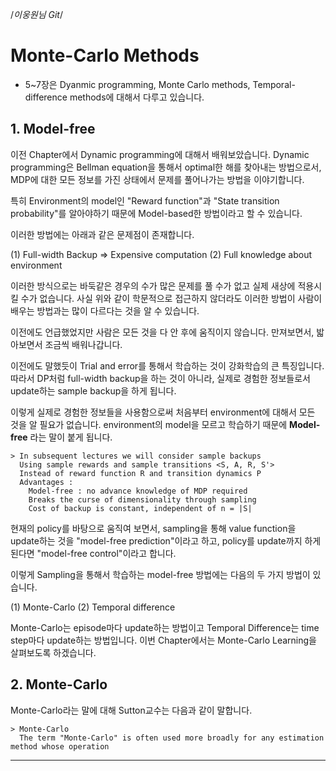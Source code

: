 /*이웅원님 Git*/

# Monte-Carlo Methods

  - 5~7장은 Dyanmic programming, Monte Carlo methods, Temporal-difference methods에 대해서 다루고 있습니다.

## 1. Model-free

  이전 Chapter에서 Dynamic programming에 대해서 배워보았습니다.
  Dynamic programming은 Bellman equation을 통해서 optimal한 해를 찾아내는 방법으로서, MDP에 대한 모든 정보를 가진 상태에서 문제를 풀어나가는 방법을 이야기합니다.

  특히 Environment의 model인 "Reward function"과 "State transition probability"를 알아야하기 때문에 Model-based한 방법이라고 할 수 있습니다.

  이러한 방법에는 아래과 같은 문제점이 존재합니다.

  (1) Full-width Backup => Expensive computation
  (2) Full knowledge about environment


  이러한 방식으로는 바둑같은 경우의 수가 많은 문제를 풀 수가 없고 실제 새상에 적용시킬 수가 없습니다.
  사실 위와 같이 학문적으로 접근하지 않더라도 이러한 방법이 사람이 배우는 방법과는 많이 다르다는 것을 알 수 있습니다.

  이전에도 언급했었지만 사람은 모든 것을 다 안 후에 움직이지 않습니다. 만져보면서, 밟아보면서 조금씩 배워나갑니다.

  이전에도 말했듯이 Trial and error를 통해서 학습하는 것이 강화학습의 큰 특징입니다. 따라서 DP처럼 full-width backup을 하는 것이 아니라, 실제로 경험한 정보들로서 update하는 sample backup을 하게 됩니다.

  이렇게 실제로 경험한 정보들을 사용함으로써 처음부터 environment에 대해서 모든 것을 알 필요가 없습니다. environment의 model을 모르고 학습하기 때문에 __Model-free__ 라는 말이 붙게 됩니다.

    > In subsequent lectures we will consider sample backups
      Using sample rewards and sample transitions <S, A, R, S'>
      Instead of reward function R and transition dynamics P
      Advantages :
        Model-free : no advance knowledge of MDP required
        Breaks the curse of dimensionality through sampling
        Cost of backup is constant, independent of n = |S|


  현재의 policy를 바탕으로 움직여 보면서, sampling을 통해 value function을 update하는 것을 "model-free prediction"이라고 하고, policy를 update까지 하게 된다면 "model-free control"이라고 합니다.

  이렇게 Sampling을 통해서 학습하는 model-free 방법에는 다음의 두 가지 방법이 있습니다.

  (1) Monte-Carlo
  (2) Temporal difference

  Monte-Carlo는 episode마다 update하는 방법이고 Temporal Difference는 time step마다 update하는 방법입니다. 이번 Chapter에서는 Monte-Carlo Learning을 살펴보도록 하겠습니다.

## 2. Monte-Carlo

  Monte-Carlo라는 말에 대해 Sutton교수는 다음과 같이 말합니다.

    > Monte-Carlo
      The term "Monte-Carlo" is often used more broadly for any estimation method whose operation


***
